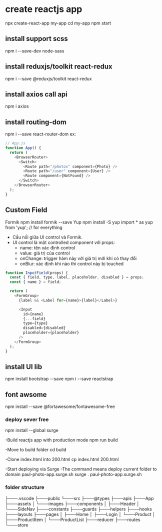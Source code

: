 # create reactjs app

npx create-react-app my-app
cd my-app
npm start

## install support scss

npm i --save-dev node-sass

## install reduxjs/toolkit react-redux

npm i --save @reduxjs/toolkit react-redux

## install axios call api

npm i axios

## install routing-dom

npm i --save react-router-dom
ex:

```js
// App.js
function App() {
  return (
    <BrowserRouter>
      <Switch>
        <Route path="/photos" component={Photo} />
        <Route path="/user" component={User} />
        <Route component={NotFound} />
      </Switch>
    </BrowserRouter>
  );
}
```

## Custom Field

Formik
npm install formik --save
Yup
npm install -S yup
import \* as yup from 'yup'; // for everything

- Cầu nối giữa UI control và Formik.
- UI control là một controlled component với props:
  - name: tên xác định control
  - value: giá trị của control
  - onChange: trigger hàm này với giá trị mới khi có thay đổi
  - onBlur: xác định khi nào thì control này bị touched

```js
function InputField(props) {
  const { field, type, label, placeholder, disabled } = props;
  const { name } = field;

  return (
    <FormGroup>
      {label && <Label for={name}>{label}</Label>}

      <Input
        id={name}
        {...field}
        type={type}
        disabled={disabled}
        placeholder={placeholder}
      />
    </FormGroup>
  );
}
```

## install UI lib

npm install bootstrap --save
npm i --save reactstrap

## font awsome

npm install --save @fortawesome/fontawesome-free

### deploy sever free

npm install --global surge

-Build reactjs app with production mode
npm run build

-Move to build folder
cd build

-Clone index.html into 200.html
cp index.html 200.html

-Start deploying via Surge
-The command means deploy current folder to domain paul-photo-app.surge.sh
surge . paul-photo-app.surge.sh

### folder structure

├───.vscode
├───public
└───src
├───@types
├───apis
├───App
├───assets
│ └───images
├───components
│ ├───Header
│ └───SideNav
├───constants
├───guards
├───helpers
├───hooks
├───layouts
├───pages
│ ├───Home
│ ├───Login
│ └───Product
│ ├───ProductItem
│ └───ProductList
├───reducer
├───routes
└───store
